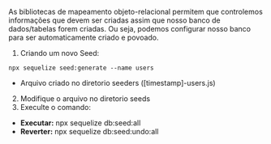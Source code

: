 As bibliotecas de mapeamento objeto-relacional permitem que controlemos informações que devem ser criadas assim que nosso banco de dados/tabelas forem criadas. Ou seja, podemos configurar nosso banco para ser automaticamente criado e povoado.

1. Criando um novo Seed:
```
npx sequelize seed:generate --name users
```

- Arquivo criado no diretorio seeders ([timestamp]-users.js)

2. Modifique o arquivo no diretorio seeds
3. Execulte o comando:
- **Executar:** npx sequelize db:seed:all
- **Reverter:** npx sequelize db:seed:undo:all